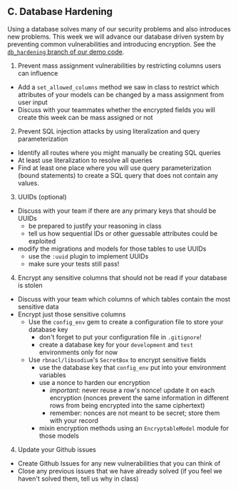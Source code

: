 ## C. Database Hardening

Using a database solves many of our security problems and also introduces new problems. This week we will advance our database driven system by preventing common vulnerabilities and introducing encryption. See the [`db_hardening` branch of our demo code](https://github.com/ISS-Security/configshare/tree/2-db_hardening).

1. Prevent mass assignment vulnerabilities by restricting columns users can influence
  - Add a `set_allowed_columns` method we saw in class to restrict which attributes of your models can be changed by a mass assignment from user input
  - Discuss with your teammates whether the encrypted fields you will create this week can be mass assigned or not
2. Prevent SQL injection attacks by using literalization and query parameterization
  - Identify all routes where you might manually be creating SQL queries
  - At least use literalization to resolve all queries
  - Find at least one place where you will use query parameterization (bound statements) to create a SQL query that does not contain any values.
3. UUIDs (optional)
  - Discuss with your team if there are any primary keys that should be UUIDs
    - be prepared to justify your reasoning in class
    - tell us how sequential IDs or other guessable attributes could be exploited
  - modify the migrations and models for those tables to use UUIDs
    - use the `:uuid` plugin to implement UUIDs
    - make sure your tests still pass!
4. Encrypt any sensitive columns that should not be read if your database is stolen
  - Discuss with your team which columns of which tables contain the most sensitive data
  - Encrypt just those sensitive columns
    - Use the `config_env` gem to create a configuration file to store your database key
      - don't forget to put your configuration file in `.gitignore`!
      - create a database key for your `development` and `test` environments only for now
    - Use `rbnacl/libsodium`'s `SecretBox` to encrypt sensitive fields
      - use the database key that `config_env` put into your environment variables
      - use a nonce to harden our encryption
        - *important:* never reuse a row's nonce! update it on each encryption
        (nonces prevent the same information in different rows from being encrypted into the same ciphertext)
        - remember: nonces are not meant to be secret; store them with your record
      - mixin encryption methods using an `EncryptableModel` module for those models
4. Update your Github issues
  - Create Github Issues for any new vulnerabilities that you can think of
  - Close any previous issues that we have already solved (if you feel we haven't solved them, tell us why in class)
